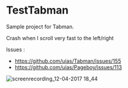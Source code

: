 # TestTabman

Sample project for Tabman.

Crash when I scroll very fast to the left/right

Issues :
- https://github.com/uias/Tabman/issues/155
- https://github.com/uias/Pageboy/issues/113

![screenrecording_12-04-2017 18_44](https://user-images.githubusercontent.com/11457628/33546350-2065f28c-d924-11e7-946b-e03c6ec0c55c.gif)
